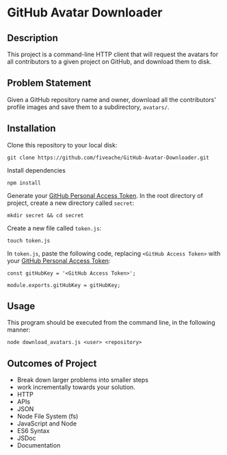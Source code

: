 # GitHub Avatar Downloader

## Description
This project is a command-line HTTP client that will request the avatars for all contributors to a given project on GitHub, and download them to disk.

## Problem Statement

Given a GitHub repository name and owner, download all the contributors' profile images and save them to a subdirectory, `avatars/`.

## Installation
Clone this repository to your local disk:
```
git clone https://github.com/fiveache/GitHub-Avatar-Downloader.git
```
Install dependencies
```
npm install
```
Generate your [GitHub Personal Access Token](https://github.com/settings/tokens). In the root directory of project, create a new directory called `secret`:
```
mkdir secret && cd secret
```
Create a new file called `token.js`:
```
touch token.js
```
In `token.js`, paste the following code, replacing `<GitHub Access Token>` with your [GitHub Personal Access Token](https://github.com/settings/tokens):
```
const gitHubKey = '<GitHub Access Token>';

module.exports.gitHubKey = gitHubKey;
```

## Usage

This program should be executed from the command line, in the following manner:

`node download_avatars.js <user> <repository>`

## Outcomes of Project
  * Break down larger problems into smaller steps
  * work incrementally towards your solution.
  * HTTP
  * APIs
  * JSON
  * Node File System (fs)
  * JavaScript and Node
  * ES6 Syntax
  * JSDoc
  * Documentation
